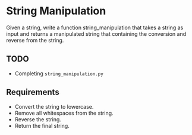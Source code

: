   # String Manipulation

Given a string, write a function string_manipulation that takes a string as input and returns a manipulated string that containing the conversion and reverse from the string.

## TODO

- Completing `string_manipulation.py`

## Requirements

- Convert the string to lowercase.
- Remove all whitespaces from the string.
- Reverse the string.
- Return the final string.
